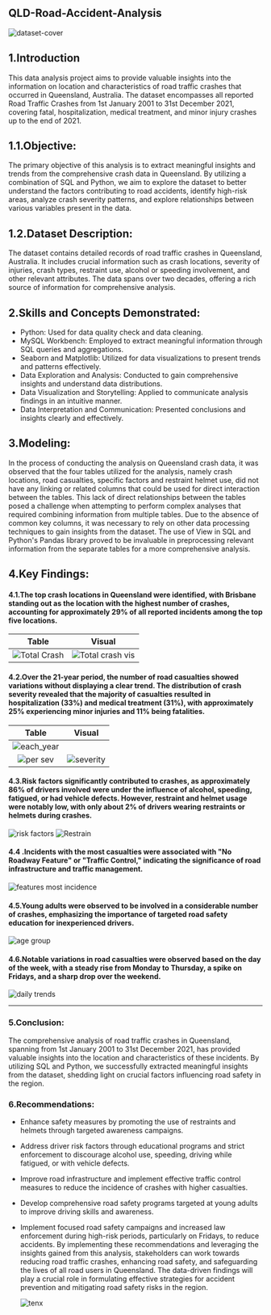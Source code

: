 QLD-Road-Accident-Analysis
---

![dataset-cover](https://github.com/emhkayho/QLD-Road-Accident-Analysis/assets/96947147/bb8d1d76-0c04-4d32-a4c9-92534a3a8564)

## 1.Introduction
This data analysis project aims to provide valuable insights into the information on location and characteristics of road traffic crashes that occurred in Queensland, Australia. The dataset encompasses all reported Road Traffic Crashes from 1st January 2001 to 31st December 2021, covering fatal, hospitalization, medical treatment, and minor injury crashes up to the end of 2021.

## 1.1.Objective:
The primary objective of this analysis is to extract meaningful insights and trends from the comprehensive crash data in Queensland. By utilizing a combination of SQL and Python, we aim to explore the dataset to better understand the factors contributing to road accidents, identify high-risk areas, analyze crash severity patterns, and explore relationships between various variables present in the data.

## 1.2.Dataset Description:
The dataset contains detailed records of road traffic crashes in Queensland, Australia. It includes crucial information such as crash locations, severity of injuries, crash types, restraint use, alcohol or speeding involvement, and other relevant attributes. The data spans over two decades, offering a rich source of information for comprehensive analysis.

## 2.Skills and Concepts Demonstrated:
- Python: Used for data quality check and data cleaning. 
- MySQL Workbench: Employed to extract meaningful information through SQL queries and aggregations.
- Seaborn and Matplotlib: Utilized for data visualizations to present trends and patterns effectively.
- Data Exploration and Analysis: Conducted to gain comprehensive insights and understand data distributions.
- Data Visualization and Storytelling: Applied to communicate analysis findings in an intuitive manner.
- Data Interpretation and Communication: Presented conclusions and insights clearly and effectively.

## 3.Modeling:
In the process of conducting the analysis on Queensland crash data, it was observed that the four tables utilized for the analysis, namely crash locations, road casualties, specific factors and restraint helmet use, did not have any linking or related columns that could be used for direct interaction between the tables. This lack of direct relationships between the tables posed a challenge when attempting to perform complex analyses that required combining information from multiple tables.
Due to the absence of common key columns, it was necessary to rely on other data processing techniques to gain insights from the dataset. The use of View in SQL and Python's Pandas library proved to be invaluable in preprocessing relevant information from the separate tables for a more comprehensive analysis.

## 4.Key Findings:
#### 4.1.The top crash locations in Queensland were identified, with Brisbane standing out as the location with the highest number of crashes, accounting for approximately 29% of all reported incidents among the top five locations.
Table                                                                                                                      | Visual
:-------------------------------------------------------------------------------------------------------------------------:|:-------------------------------:
![Total Crash](https://github.com/emhkayho/QLD-Road-Accident-Analysis/assets/96947147/ff7eb9be-fd0b-4e89-8cf6-24f9d7ddb71b)|![Total crash vis](https://github.com/emhkayho/QLD-Road-Accident-Analysis/assets/96947147/2a6ffade-a298-4742-a548-a971727fa636)

#### 4.2.Over the 21-year period, the number of road casualties showed variations without displaying a clear trend. The distribution of crash severity revealed that the majority of casualties resulted in hospitalization (33%) and medical treatment (31%), with approximately 25% experiencing minor injuries and 11% being fatalities.
Table                                                                                                                       | Visual
:--------------------------------------------------------------------------------------------------------------------------:|:----------------------------------------------------------:
![each_year](https://github.com/emhkayho/QLD-Road-Accident-Analysis/assets/96947147/b0cca2f5-15c0-4116-bcd0-6e28749d0380)   |
![per sev](https://github.com/emhkayho/QLD-Road-Accident-Analysis/assets/96947147/8493a2df-1663-4d70-9f9c-f6667e4e2df1)     | ![severity](https://github.com/emhkayho/QLD-Road-Accident-Analysis/assets/96947147/dc4b7741-b063-4e88-b896-fe238071963c)

#### 4.3.Risk factors significantly contributed to crashes, as approximately 86% of drivers involved were under the influence of alcohol, speeding, fatigued, or had vehicle defects. However, restraint and helmet usage were notably low, with only about 2% of drivers wearing restraints or helmets during crashes.
![risk factors](https://github.com/emhkayho/QLD-Road-Accident-Analysis/assets/96947147/27b0ba84-b0e9-4aa3-84af-b9e1e7a6c432)
![Restrain](https://github.com/emhkayho/QLD-Road-Accident-Analysis/assets/96947147/c8297827-69ca-4dd5-9b89-eaed028cec17)

#### 4.4 .Incidents with the most casualties were associated with "No Roadway Feature" or "Traffic Control," indicating the significance of road infrastructure and traffic management.
![features most incidence](https://github.com/emhkayho/QLD-Road-Accident-Analysis/assets/96947147/c8564c35-b720-4efb-b6d9-e20ac5e65148)


#### 4.5.Young adults were observed to be involved in a considerable number of crashes, emphasizing the importance of targeted road safety education for inexperienced drivers.
![age group](https://github.com/emhkayho/QLD-Road-Accident-Analysis/assets/96947147/bb76eac4-480f-4c2e-afdd-0724ecdfdb62)


#### 4.6.Notable variations in road casualties were observed based on the day of the week, with a steady rise from Monday to Thursday, a spike on Fridays, and a sharp drop over the weekend.
![daily trends](https://github.com/emhkayho/QLD-Road-Accident-Analysis/assets/96947147/c77a5266-7b88-4dcb-b465-106021bec50c)

---

### 5.Conclusion:
The comprehensive analysis of road traffic crashes in Queensland, spanning from 1st January 2001 to 31st December 2021, has provided valuable insights into the location and characteristics of these incidents. By utilizing SQL and Python, we successfully extracted meaningful insights from the dataset, shedding light on crucial factors influencing road safety in the region.

### 6.Recommendations:
- Enhance safety measures by promoting the use of restraints and helmets through targeted awareness campaigns.
- Address driver risk factors through educational programs and strict enforcement to discourage alcohol use, speeding, driving while fatigued, or with vehicle defects.
- Improve road infrastructure and implement effective traffic control measures to reduce the incidence of crashes with higher casualties.
- Develop comprehensive road safety programs targeted at young adults to improve driving skills and awareness.
- Implement focused road safety campaigns and increased law enforcement during high-risk periods, particularly on Fridays, to reduce accidents.
By implementing these recommendations and leveraging the insights gained from this analysis, stakeholders can work towards reducing road traffic crashes, enhancing road safety, and safeguarding the lives of all road users in Queensland. The data-driven findings will play a crucial role in formulating effective strategies for accident prevention and mitigating road safety risks in the region.

     ![tenx](https://github.com/emhkayho/QLD-Road-Accident-Analysis/assets/96947147/fd08eb29-feb5-4a9b-8386-5af1aa3ee9b2)
